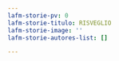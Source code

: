 ```yaml
---
lafm-storie-pv: 0
lafm-storie-titulo: RISVEGLIO
lafm-storie-image: ''
lafm-storie-autores-list: []

---
```

